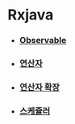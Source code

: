 # Rxjava

- ### [Observable](https://github.com/banziha104/Rxjava/blob/master/Markdown/Observable.md)

- ### [연산자](https://github.com/banziha104/Rxjava/blob/master/Markdown/OperatorBasic.md)

- ### [연산자 확장](https://github.com/banziha104/Rxjava/blob/master/Markdown/Operator.md)

- ### [스케쥴러](https://github.com/banziha104/Rxjava/blob/master/Markdown/Schedule.md)

